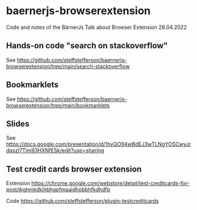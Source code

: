 # baernerjs-browserextension
Code and notes of the BärnerJs Talk about Browser Extension 28.04.2022

## Hands-on code "search on stackoverflow"

See https://github.com/steffstefferson/baernerjs-browserextension/tree/main/search-stackoverflow

## Bookmarklets

See https://github.com/steffstefferson/baernerjs-browserextension/tree/main/bookmarklets

## Slides
See https://docs.google.com/presentation/d/1hvQO94wBdEJ3wTLNgYOSCwyJrdqszl7Tlm93HXNfE5k/edit?usp=sharing


## Test credit cards browser extension

Extension https://chrome.google.com/webstore/detail/test-creditcards-for-post/ikghmkdkihbhgpfmaaidhobbhfkdhdfp

Code https://github.com/steffstefferson/plugin-testcreditcards
